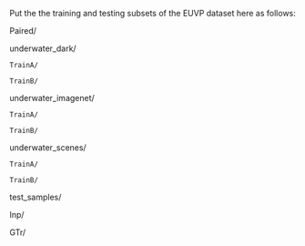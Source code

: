 Put the the training and testing subsets of the EUVP dataset here as follows:

Paired/

  underwater_dark/
  
    TrainA/
    
    TrainB/
  underwater_imagenet/
  
    TrainA/
    
    TrainB/
  underwater_scenes/
  
    TrainA/
    
    TrainB/
    
test_samples/

  Inp/
  
  GTr/
